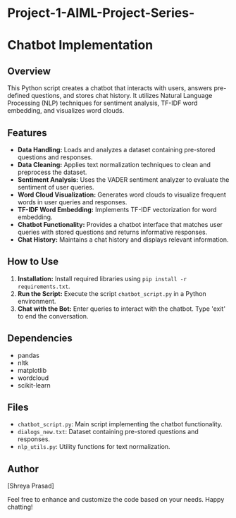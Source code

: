 # Project-1-AIML-Project-Series-
# Chatbot Implementation

## Overview
This Python script creates a chatbot that interacts with users, answers pre-defined questions, and stores chat history. It utilizes Natural Language Processing (NLP) techniques for sentiment analysis, TF-IDF word embedding, and visualizes word clouds.

## Features
- **Data Handling:** Loads and analyzes a dataset containing pre-stored questions and responses.
- **Data Cleaning:** Applies text normalization techniques to clean and preprocess the dataset.
- **Sentiment Analysis:** Uses the VADER sentiment analyzer to evaluate the sentiment of user queries.
- **Word Cloud Visualization:** Generates word clouds to visualize frequent words in user queries and responses.
- **TF-IDF Word Embedding:** Implements TF-IDF vectorization for word embedding.
- **Chatbot Functionality:** Provides a chatbot interface that matches user queries with stored questions and returns informative responses.
- **Chat History:** Maintains a chat history and displays relevant information.

## How to Use
1. **Installation:** Install required libraries using `pip install -r requirements.txt`.
2. **Run the Script:** Execute the script `chatbot_script.py` in a Python environment.
3. **Chat with the Bot:** Enter queries to interact with the chatbot. Type 'exit' to end the conversation.

## Dependencies
- pandas
- nltk
- matplotlib
- wordcloud
- scikit-learn

## Files
- `chatbot_script.py`: Main script implementing the chatbot functionality.
- `dialogs_new.txt`: Dataset containing pre-stored questions and responses.
- `nlp_utils.py`: Utility functions for text normalization.

## Author
[Shreya Prasad]

Feel free to enhance and customize the code based on your needs. Happy chatting!

